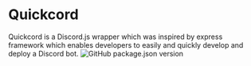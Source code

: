 # Quickcord
Quickcord is a Discord.js wrapper which was inspired by express framework which enables developers to easily and quickly develop and deploy a Discord bot.
![GitHub package.json version](https://img.shields.io/github/package-json/v/lntel/quickcord)
